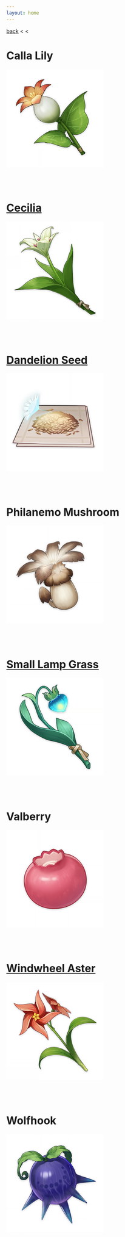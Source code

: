 ```yaml
---
layout: home
---
```


[back](../) < <

# Calla Lily
![Calla Lily](/assets/img/genshin-impact/local-specialty/calla-lily.png)

<br/><br/>

# [Cecilia](cecilia/)
[![Cecilia](/assets/img/genshin-impact/local-specialty/cecilia.png)](cecilia/)

<br/><br/>

# [Dandelion Seed](dandelion-seed/)
[![Dandelion Seed](/assets/img/genshin-impact/local-specialty/dandelion-seed.png)](dandelion-seed/)

<br/><br/>

# Philanemo Mushroom
![Philanemo Mushroom](/assets/img/genshin-impact/local-specialty/philanemo-mushroom.png)

<br/><br/>

# [Small Lamp Grass](small-lamp-grass/)
[![Small Lamp Grass](/assets/img/genshin-impact/local-specialty/small-lamp-grass.png)](small-lamp-grass/)

<br/><br/>

# Valberry
![Valberry](/assets/img/genshin-impact/local-specialty/valberry.png)

<br/><br/>

# [Windwheel Aster](windwheel-aster/)
[![Windwheel Aster](/assets/img/genshin-impact/local-specialty/windwheel-aster.png)](windwheel-aster/)

<br/><br/>

# Wolfhook
![Wolfhook](/assets/img/genshin-impact/local-specialty/wolfhook.png)

<br/><br/>
